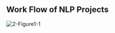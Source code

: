 
## Work Flow of NLP Projects 
![2-Figure1-1](https://github.com/user-attachments/assets/b2cab98e-2e1f-43c6-a532-f75e42242f13)

